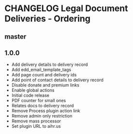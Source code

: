 # CHANGELOG Legal Document Deliveries - Ordering

## master

## 1.0.0
* Add delivery details to delivery record
* Add edd_email_template_tags
* Add page count and delivery ids
* Add point of contact details to delivery record
* Disable donate and premium links
* Enable global actions
* Initial code release 
* PDF counter for small ones
* Relates docs to delivery record
* Remove Process plugin action link
* Remove admin only restriction
* Remove mass processor
* Set plugin URL to aihr.us